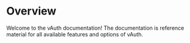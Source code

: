 # Overview

Welcome to the vAuth documentation! The documentation is reference material for all available features and options of vAuth.
